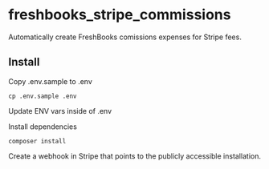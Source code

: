# freshbooks_stripe_commissions
Automatically create FreshBooks comissions expenses for Stripe fees.

## Install

Copy .env.sample to .env

    cp .env.sample .env

Update ENV vars inside of .env

Install dependencies

    composer install

Create a webhook in Stripe that points to the publicly accessible installation.
